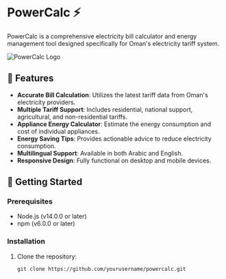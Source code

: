 # PowerCalc ⚡

PowerCalc is a comprehensive electricity bill calculator and energy management tool designed specifically for Oman's electricity tariff system.

![PowerCalc Logo](path/to/your/logo.png)

## 🌟 Features

- **Accurate Bill Calculation**: Utilizes the latest tariff data from Oman's electricity providers.
- **Multiple Tariff Support**: Includes residential, national support, agricultural, and non-residential tariffs.
- **Appliance Energy Calculator**: Estimate the energy consumption and cost of individual appliances.
- **Energy Saving Tips**: Provides actionable advice to reduce electricity consumption.
- **Multilingual Support**: Available in both Arabic and English.
- **Responsive Design**: Fully functional on desktop and mobile devices.

## 🚀 Getting Started

### Prerequisites

- Node.js (v14.0.0 or later)
- npm (v6.0.0 or later)

### Installation

1. Clone the repository:
   ```
   git clone https://github.com/yourusername/powercalc.git
